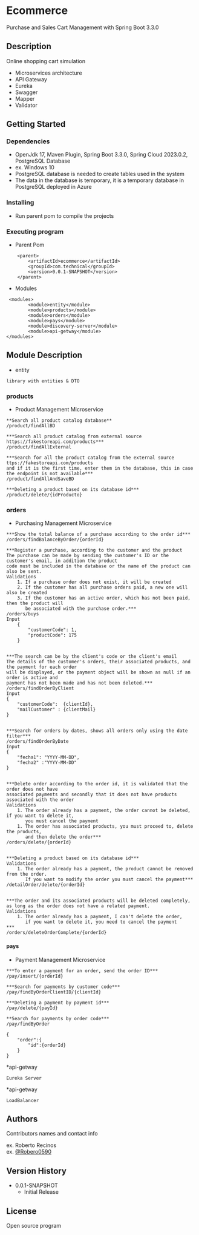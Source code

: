 # Ecommerce

Purchase and Sales Cart Management with Spring Boot 3.3.0

## Description

Online shopping cart simulation

* Microservices architecture
* API Gateway
* Eureka
* Swagger
* Mapper
* Validator

## Getting Started

### Dependencies

* OpenJdk 17, Maven Plugin, Spring Boot 3.3.0, Spring Cloud 2023.0.2, PostgreSQL Database
* ex. Windows 10
* PostgreSQL database is needed to create tables used in the system
* The data in the database is temporary, it is a temporary database in PostgreSQL deployed in Azure

### Installing

* Run parent pom to compile the projects

### Executing program

* Parent Pom
```
    <parent>
        <artifactId>ecommerce</artifactId>
        <groupId>com.technical</groupId>
        <version>0.0.1-SNAPSHOT</version>
    </parent>
```

* Modules
```
 <modules>
        <module>entity</module>
        <module>products</module>
        <module>orders</module>
        <module>pays</module>
        <module>discovery-server</module>
        <module>api-getway</module>
</modules>
```

## Module Description

* entity
```
library with entities & DTO
```

### products
* Product Management Microservice
  
```
**Search all product catalog database**
/product/findAllBD

***Search all product catalog from external source https://fakestoreapi.com/products***
/product/findAllExternal

***Search for all the product catalog from the external source ttps://fakestoreapi.com/products
and if it is the first time, enter them in the database, this in case the endpoint is not available***
/product/findAllAndSaveBD

***Deleting a product based on its database id***
/product/delete/{idProducto}
```

### orders
* Purchasing Management Microservice

```
***Show the total balance of a purchase according to the order id***
/orders/findBalanceByOrder/{orderId}

***Register a purchase, according to the customer and the product
The purchase can be made by sending the customer's ID or the customer's email, in addition the product
code must be included in the database or the name of the product can also be sent.
Validations
    1. If a purchase order does not exist, it will be created
    2. If the customer has all purchase orders paid, a new one will also be created
    3. If the customer has an active order, which has not been paid, then the product will
       be associated with the purchase order.***
/orders/buys
Input
    {
        "customerCode": 1,
        "productCode": 175
    }


***The search can be by the client's code or the client's email
The details of the customer's orders, their associated products, and the payment for each order
will be displayed, or the payment object will be shown as null if an order is active and
payment has not been made and has not been deleted.***
/orders/findOrderByClient
Input
{
    "customerCode":  {clientId},
    "mailCustomer" : {clientMail}
}


***Search for orders by dates, shows all orders only using the date filter***
/orders/findOrderByDate
Input
{
    "fecha1": "YYYY-MM-DD",
    "fecha2" :"YYYY-MM-DD"
}


***Delete order according to the order id, it is validated that the order does not have
associated payments and secondly that it does not have products associated with the order
Validations
    1. The order already has a payment, the order cannot be deleted, if you want to delete it,
       you must cancel the payment
    1. The order has associated products, you must proceed to, delete the products,
       and then delete the order***
/orders/delete/{orderId}


***Deleting a product based on its database id***
Validations
    1. The order already has a payment, the product cannot be removed from the order.
       If you want to modify the order you must cancel the payment***
/detailOrder/delete/{orderId}


***The order and its associated products will be deleted completely,
as long as the order does not have a related payment.
Validations
    1. The order already has a payment, I can't delete the order,
       if you want to delete it, you need to cancel the payment
***
/orders/deleteOrderComplete/{orderId}
```

#### pays
* Payment Management Microservice
```
***To enter a payment for an order, send the order ID***
/pay/insert/{orderId}

***Search for payments by customer code***
/pay/findByOrderClientID/{clientId}

***Deleting a payment by payment id***
/pay/delete/{payId}

**Search for payments by order code***
/pay/findByOrder

{
    "order":{
        "id":{orderId}
    }
}
```

*api-getway
```
Eureka Server
```

*api-getway
```
LoadBalancer
```


## Authors

Contributors names and contact info

ex. Roberto Recinos  
ex. [@Robero0590](http://www.linkedin.com/in/roberto-recinos-956a8596)

## Version History

* 0.0.1-SNAPSHOT
    * Initial Release

## License

Open source program
